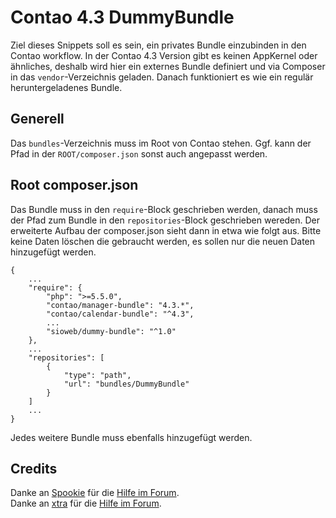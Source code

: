 # Contao 4.3 DummyBundle

Ziel dieses Snippets soll es sein, ein privates Bundle einzubinden in den Contao workflow. In der Contao 4.3 Version gibt es keinen AppKernel oder ähnliches, deshalb wird hier ein externes Bundle definiert und via Composer in das `vendor`-Verzeichnis geladen. Danach funktioniert es wie ein regulär heruntergeladenes Bundle.

## Generell

Das `bundles`-Verzeichnis muss im Root von Contao stehen. Ggf. kann der Pfad in der `ROOT/composer.json` sonst auch angepasst werden.

## Root composer.json

Das Bundle muss in den `require`-Block geschrieben werden, danach muss der Pfad zum Bundle in den `repositories`-Block geschrieben wereden. Der erweiterte Aufbau der composer.json sieht dann in etwa wie folgt aus. Bitte keine Daten löschen die gebraucht werden, es sollen nur die neuen Daten hinzugefügt werden.

	{
		...
		"require": {
		    "php": ">=5.5.0",
		    "contao/manager-bundle": "4.3.*",
		    "contao/calendar-bundle": "^4.3",
			...
			"sioweb/dummy-bundle": "^1.0"
		},
		...
		"repositories": [
	        {
	            "type": "path",
	            "url": "bundles/DummyBundle"
	        }
	    ]
		...
	}

Jedes weitere Bundle muss ebenfalls hinzugefügt werden.

## Credits

Danke an [Spookie](https://community.contao.org/de/member.php?9203-Spooky) für die [Hilfe im Forum](https://community.contao.org/de/showthread.php?66835-Gel%C3%B6st-Private-Bundles).  
Danke an [xtra](https://community.contao.org/de/member.php?503-xtra) für die [Hilfe im Forum](https://community.contao.org/de/showthread.php?64415-Unable-to-create-a-quot-contao-bundle-quot-under-contao-4-2-4&p=422990&viewfull=1#post422990).
